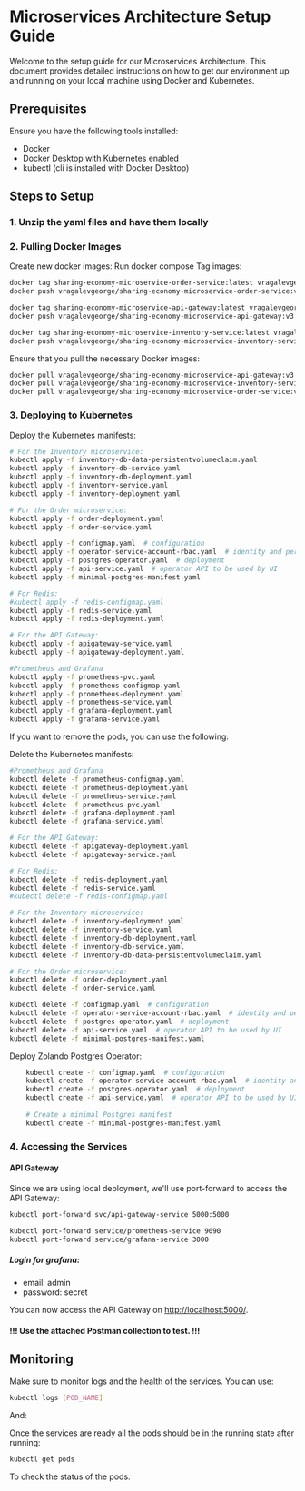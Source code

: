 # Microservices Architecture Setup Guide

Welcome to the setup guide for our Microservices Architecture. This document provides detailed instructions on how to get our environment up and running on your local machine using Docker and Kubernetes.

## Prerequisites

Ensure you have the following tools installed:

- Docker
- Docker Desktop with Kubernetes enabled
- kubectl (cli is installed with Docker Desktop)

## Steps to Setup

### 1. Unzip the yaml files and have them locally


### 2. Pulling Docker Images

Create new docker images:
Run docker compose
Tag images:
```bash
docker tag sharing-economy-microservice-order-service:latest vragalevgeorge/sharing-economy-microservice-order-service:v3
docker push vragalevgeorge/sharing-economy-microservice-order-service:v3

docker tag sharing-economy-microservice-api-gateway:latest vragalevgeorge/sharing-economy-microservice-api-gateway:v3
docker push vragalevgeorge/sharing-economy-microservice-api-gateway:v3

docker tag sharing-economy-microservice-inventory-service:latest vragalevgeorge/sharing-economy-microservice-inventory-service:v3
docker push vragalevgeorge/sharing-economy-microservice-inventory-service:v3
```

Ensure that you pull the necessary Docker images:

```bash
docker pull vragalevgeorge/sharing-economy-microservice-api-gateway:v3
docker pull vragalevgeorge/sharing-economy-microservice-inventory-service:v3
docker pull vragalevgeorge/sharing-economy-microservice-order-service:v3
```


### 3. Deploying to Kubernetes

Deploy the Kubernetes manifests:

```bash
# For the Inventory microservice:
kubectl apply -f inventory-db-data-persistentvolumeclaim.yaml
kubectl apply -f inventory-db-service.yaml
kubectl apply -f inventory-db-deployment.yaml
kubectl apply -f inventory-service.yaml
kubectl apply -f inventory-deployment.yaml

# For the Order microservice:
kubectl apply -f order-deployment.yaml
kubectl apply -f order-service.yaml

kubectl apply -f configmap.yaml  # configuration
kubectl apply -f operator-service-account-rbac.yaml  # identity and permissions
kubectl apply -f postgres-operator.yaml  # deployment
kubectl apply -f api-service.yaml  # operator API to be used by UI
kubectl apply -f minimal-postgres-manifest.yaml

# For Redis:
#kubectl apply -f redis-configmap.yaml
kubectl apply -f redis-service.yaml
kubectl apply -f redis-deployment.yaml

# For the API Gateway:
kubectl apply -f apigateway-service.yaml
kubectl apply -f apigateway-deployment.yaml

#Prometheus and Grafana
kubectl apply -f prometheus-pvc.yaml
kubectl apply -f prometheus-configmap.yaml
kubectl apply -f prometheus-deployment.yaml
kubectl apply -f prometheus-service.yaml
kubectl apply -f grafana-deployment.yaml
kubectl apply -f grafana-service.yaml
```

If you want to remove the pods, you can use the following:

Delete the Kubernetes manifests:

```bash
#Prometheus and Grafana
kubectl delete -f prometheus-configmap.yaml
kubectl delete -f prometheus-deployment.yaml
kubectl delete -f prometheus-service.yaml
kubectl delete -f prometheus-pvc.yaml
kubectl delete -f grafana-deployment.yaml
kubectl delete -f grafana-service.yaml

# For the API Gateway:
kubectl delete -f apigateway-deployment.yaml
kubectl delete -f apigateway-service.yaml

# For Redis:
kubectl delete -f redis-deployment.yaml
kubectl delete -f redis-service.yaml
#kubectl delete -f redis-configmap.yaml

# For the Inventory microservice:
kubectl delete -f inventory-deployment.yaml
kubectl delete -f inventory-service.yaml
kubectl delete -f inventory-db-deployment.yaml
kubectl delete -f inventory-db-service.yaml
kubectl delete -f inventory-db-data-persistentvolumeclaim.yaml

# For the Order microservice:
kubectl delete -f order-deployment.yaml
kubectl delete -f order-service.yaml

kubectl delete -f configmap.yaml  # configuration
kubectl delete -f operator-service-account-rbac.yaml  # identity and permissions
kubectl delete -f postgres-operator.yaml  # deployment
kubectl delete -f api-service.yaml  # operator API to be used by UI
kubectl delete -f minimal-postgres-manifest.yaml
```

Deploy Zolando Postgres Operator:

```bash
    kubectl create -f configmap.yaml  # configuration
    kubectl create -f operator-service-account-rbac.yaml  # identity and permissions
    kubectl create -f postgres-operator.yaml  # deployment
    kubectl create -f api-service.yaml  # operator API to be used by UI
    
    # Create a minimal Postgres manifest
    kubectl create -f minimal-postgres-manifest.yaml
```

### 4. Accessing the Services

#### API Gateway

Since we are using local deployment, we'll use port-forward to access the API Gateway:

```bash
kubectl port-forward svc/api-gateway-service 5000:5000

kubectl port-forward service/prometheus-service 9090
kubectl port-forward service/grafana-service 3000
```
##### Login for grafana: 
* email: admin
* password: secret

You can now access the API Gateway on [http://localhost:5000/](http://localhost:5000/).

#### !!! Use the attached Postman collection to test. !!!

## Monitoring

Make sure to monitor logs and the health of the services. You can use:

```bash
kubectl logs [POD_NAME]
```

And:

Once the services are ready all the pods should be in the running state after running:
```bash
kubectl get pods
```

To check the status of the pods.



